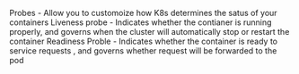 Probes - Allow you to customoize how K8s determines the satus of your containers
Liveness probe - Indicates whether the contianer is running properly, and governs when the cluster will automatically stop or restart the container
Readiness Proble - Indicates whether the container is ready to service requests , and governs whether request will be forwarded to the pod